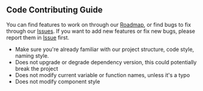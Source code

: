 ## Code Contributing Guide

You can find features to work on through our [Roadmap](https://koodo.960960.xyz/en/roadmap), or find bugs to fix through our [Issues](https://github.com/koodo-reader/koodo-reader/issues). If you want to add new features or fix new bugs, please report them in [Issue](https://github.com/koodo-reader/koodo-reader/issues) first.

- Make sure you're already familiar with our project structure, code style, naming style.
- Does not upgrade or degrade dependency version, this could potentially break the project
- Does not modify current variable or function names, unless it's a typo
- Does not modify component style
